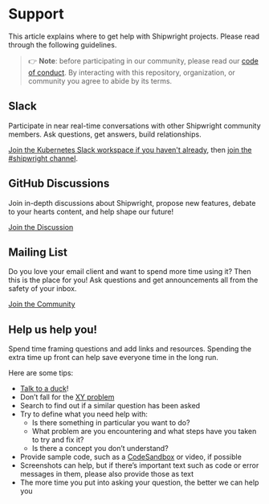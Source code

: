 # Support

This article explains where to get help with Shipwright projects.
Please read through the following guidelines.

> 👉 **Note**: before participating in our community, please read our
> [code of conduct](CODE_OF_CONDUCT.md).
> By interacting with this repository, organization, or community you agree to
> abide by its terms.

## Slack

Participate in near real-time conversations with other Shipwright community members. Ask questions, get answers, build relationships.

[Join the Kubernetes Slack workspace if you haven't already](slack.kubernetes.io), then [join the #shipwright channel](https://kubernetes.slack.com/archives/C019ZRGUEJC).

## GitHub Discussions

Join in-depth discussions about Shipwright, propose new features, debate to your hearts content, and help shape our future!

[Join the Discussion](https://github.com/shipwright-io/community/discussions)

## Mailing List

Do you love your email client and want to spend more time using it? Then this is the place for you! Ask questions and get announcements all from the safety of your inbox.

[Join the Community](https://lists.shipwright.io)

## Help us help you!
Spend time framing questions and add links and resources.
Spending the extra time up front can help save everyone time in the long run.

Here are some tips:

*   [Talk to a duck](https://rubberduckdebugging.com)!
*   Don’t fall for the [XY problem](https://meta.stackexchange.com/questions/66377/what-is-the-xy-problem/66378#66378)
*   Search to find out if a similar question has been asked
*   Try to define what you need help with:
    *   Is there something in particular you want to do?
    *   What problem are you encountering and what steps have you taken to try
        and fix it?
    *   Is there a concept you don’t understand?
*   Provide sample code, such as a [CodeSandbox](https://codesandbox.io) or video, if possible
*   Screenshots can help, but if there’s important text such as code or error
    messages in them, please also provide those as text
*   The more time you put into asking your question, the better we can help you
